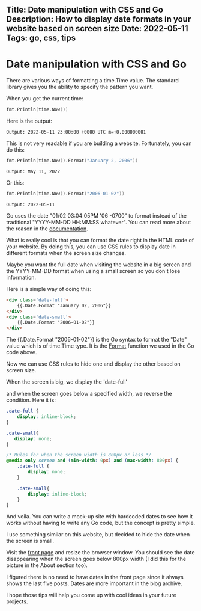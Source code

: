 Title: Date manipulation with CSS and Go
Description: How to display date formats in your website based on screen size
Date: 2022-05-11
Tags: go, css, tips
---
# Date manipulation with CSS and Go

There are various ways of formatting a time.Time value. The standard library gives you the ability to specify the pattern you want.

When you get the current time:

```go
fmt.Println(time.Now())
```

Here is the output:

```
Output: 2022-05-11 23:00:00 +0000 UTC m=+0.000000001
```

This is not very readable if you are building a website. Fortunately, you can do this:

```go
fmt.Println(time.Now().Format("January 2, 2006"))
```

```
Output: May 11, 2022
```

Or this:

```go
fmt.Println(time.Now().Format("2006-01-02"))
```

```
Output: 2022-05-11
```

Go uses the date "01/02 03:04:05PM '06 -0700" to format instead of the traditional "YYYY-MM-DD HH:MM:SS whatever". You can read more about the reason in the [documentation](https://pkg.go.dev/time#pkg-constants).

What is really cool is that you can format the date right in the HTML code of your website. By doing this, you can use CSS rules to display date in different formats when the screen size changes.

Maybe you want the full date when visiting the website in a big screen and the YYYY-MM-DD format when using a small screen so you don't lose information.

Here is a simple way of doing this:

```html
<div class='date-full'>
    {{.Date.Format "January 02, 2006"}}
</div>
<div class='date-small'>
    {{.Date.Format "2006-01-02"}}
</div>
```

The {{.Date.Format "2006-01-02"}} is the Go syntax to format the "Date" value which is of time.Time type. It is the [Format](https://pkg.go.dev/time#Time.Format) function we used in the Go code above.

Now we can use CSS rules to hide one and display the other based on screen size.

When the screen is big, we display the 'date-full' <div> and when the screen goes below a specified width, we reverse the condition. Here it is:

```css
.date-full {
    display: inline-block;
}

.date-small{
   display: none;
}

/* Rules for when the screen width is 800px or less */
@media only screen and (min-width: 0px) and (max-width: 800px) {
    .date-full {
        display: none;
    }

    .date-small{
        display: inline-block;
    }
}
```

And voila. You can write a mock-up site with hardcoded dates to see how it works without having to write any Go code, but the concept is pretty simple.

I use something similar on this website, but decided to hide the date when the screen is small.

Visit the [front page](https://crdpa.net) and resize the browser window. You should see the date disappearing when the screen goes below 800px width (I did this for the picture in the About section too).

I figured there is no need to have dates in the front page since it always shows the last five posts. Dates are more important in the blog archive.

I hope those tips will help you come up with cool ideas in your future projects.